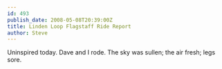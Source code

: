 ```yaml
---
id: 493
publish_date: 2008-05-08T20:39:00Z
title: Linden Loop Flagstaff Ride Report
author: Steve
---
```

Uninspired today. Dave and I rode. The sky was sullen; the air fresh; legs sore.